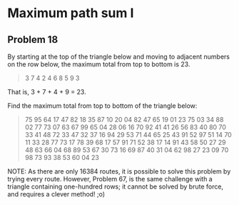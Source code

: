# Maximum path sum I

## Problem 18

By starting at the top of the triangle below and moving to adjacent numbers on
the row below, the maximum total from top to bottom is 23.

> 3
> 7 4
> 2 4 6
> 8 5 9 3

That is, 3 + 7 + 4 + 9 = 23.

Find the maximum total from top to bottom of the triangle below:

> 75
> 95 64
> 17 47 82
> 18 35 87 10
> 20 04 82 47 65
> 19 01 23 75 03 34
> 88 02 77 73 07 63 67
> 99 65 04 28 06 16 70 92
> 41 41 26 56 83 40 80 70 33
> 41 48 72 33 47 32 37 16 94 29
> 53 71 44 65 25 43 91 52 97 51 14
> 70 11 33 28 77 73 17 78 39 68 17 57
> 91 71 52 38 17 14 91 43 58 50 27 29 48
> 63 66 04 68 89 53 67 30 73 16 69 87 40 31
> 04 62 98 27 23 09 70 98 73 93 38 53 60 04 23

NOTE: As there are only 16384 routes, it is possible to solve this problem by
trying every route. However, Problem 67, is the same challenge with a triangle
containing one-hundred rows; it cannot be solved by brute force, and requires a
clever method! ;o)
